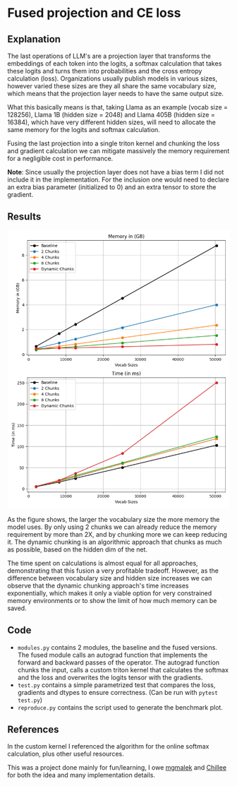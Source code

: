 # Fused projection and CE loss
## Explanation
The last operations of LLM's are a projection layer that transforms the embeddings of each token into the logits, a softmax calculation that takes these logits and turns them into probabilities and the cross entropy calculation (loss). Organizations usually publish models in various sizes, however varied these sizes are they all share the same vocabulary size, which means that the projection layer needs to have the same output size.

What this basically means is that, taking Llama as an example (vocab size = 128256), Llama 1B (hidden size = 2048) and Llama 405B (hidden size = 16384), which have very different hidden sizes, will need to allocate the same memory for the logits and softmax calculation.

Fusing the last projection into a single triton kernel and chunking the loss and gradient calculation we can mitigate massively the memory requirement for a negligible cost in performance.

**Note**: Since usually the projection layer does not have a bias term I did not include it in the implementation. For the inclusion one would need to declare an extra bias parameter (initialized to 0) and an extra tensor to store the gradient.

## Results
<p align='center'><img src="plots/vocab_sizes.png"/><br/></p>

As the figure shows, the larger the vocabulary size the more memory the model uses. By only using 2 chunks we can already reduce the memory requirement by more than 2X, and by chunking more we can keep reducing it. The dynamic chunking is an algorithmic approach that chunks as much as possible, based on the hidden dim of the net.

The time spent on calculations is almost equal for all approaches, demonstrating that this fusion a very profitable tradeoff. However, as the difference between vocabulary size and hidden size increases we can observe that the dynamic chunking approach's time increases exponentially, which makes it only a viable option for very constrained memory environments or to show the limit of how much memory can be saved.

## Code
- `modules.py` contains 2 modules, the baseline and the fused versions. The fused module calls an autograd function that implements the forward and backward passes of the operator. The autograd function chunks the input, calls a custom triton kernel that calculates the softmax and the loss and overwrites the logits tensor with the gradients.
- `test.py` contains a simple parametrized test that compares the loss, gradients and dtypes to ensure correctness. (Can be run with `pytest test.py`)
- `reproduce.py` contains the script used to generate the benchmark plot.

## References
In the custom kernel I referenced the algorithm for the online softmax calculation, plus other useful resources.

This was a project done mainly for fun/learning, I owe [mgmalek](https://github.com/mgmalek/efficient_cross_entropy) and [Chillee](https://gist.github.com/Chillee/22cd93e11b887db1f596ab754d60a899) for both the idea and many implementation details.
